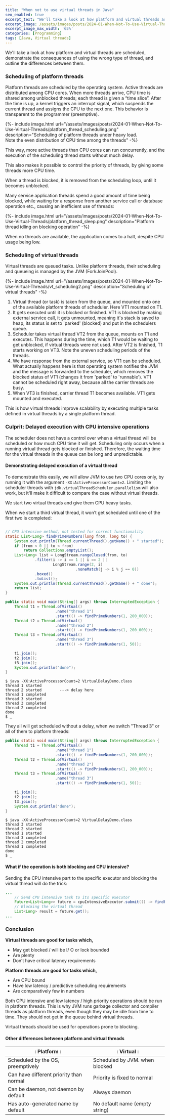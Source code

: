 ```yaml
---
title: "When not to use virtual threads in Java"
seo_enabled: true
excerpt_text: "We'll take a look at how platform and virtual threads are scheduled, demonstrate the consequences of using the wrong type of thread, and outline"
excerpt_image: /assets/images/posts/2024-01-When-Not-To-Use-Virtual-Threads/vt_vs_pt_meme-edit-s.webp
excerpt_image_max_width: '65%'
categories: [Programming]
tags: [Java, Virtual threads]
---
```


We'll take a look at how platform and virtual threads are scheduled, demonstrate the consequences of using the wrong type of thread, and outline the differences between them.

  
### Scheduling of platform threads


Platform threads are scheduled by the operating system. Active threads are distributed among CPU cores. When more threads arrive, CPU time is shared among unblocked threads; each thread is given a “time slice”. After the time is up, a kernel triggers an interrupt signal, which suspends the current thread and assigns the CPU to the next one. This behavior is transparent to the programmer (preemptive).

{%- include image.html url="/assets/images/posts/2024-01-When-Not-To-Use-Virtual-Threads/platform_thread_scheduling.png" description="Scheduling of platform threads under heavy load.<br>Note the even distribution of CPU time among the threads" -%}

This way, more active threads than CPU cores can run concurrently, and the execution of the scheduling thread starts without much delay.

This also makes it possible to control the priority of threads, by giving some threads more CPU time.

When a thread is blocked, it is removed from the scheduling loop, until it becomes unblocked.

Many service application threads spend a good amount of time being blocked, while waiting for a response from another service call or database operation etc., causing an inefficient use of threads:

{%- include image.html url="/assets/images/posts/2024-01-When-Not-To-Use-Virtual-Threads/platform_thread_sleep.png" description="Platform thread idling on blocking operation" -%}

When no threads are available, the application comes to a halt, despite CPU usage being low.    


### Scheduling of virtual threads

Virtual threads are queued tasks. Unlike platform threads, their scheduling and queueing is managed by the JVM (ForkJoinPool).

{%- include image.html url="/assets/images/posts/2024-01-When-Not-To-Use-Virtual-Threads/vt_scheduling2.png" description="Scheduling of virtual threads" -%}

1. Virtual thread (or task) is taken from the queue, and mounted onto one of the available platform threads of scheduler. Here VT1 mounted on T1.
2. It gets executed until it is blocked or finished. VT1 is blocked by making external service call, it gets unmounted, meaning it's stack is saved to heap, its status is set to 'parked' (blocked) and put in the schedulers queue.
3. Scheduler takes virtual thread VT2 from the queue, mounts on T1 and executes. This happens during the time, which T1 would be waiting to get unblocked, if virtual threads were not used. After VT2 is finished, T1 starts working on VT3. Note the uneven scheduling periods of the threads. 
4. We have response from the external service, so VT1 can be scheduled. What actually happens here is that operating system notifies the JVM and the message is forwarded to the scheduler, which removes the blocked status of VT1 (changes it from 'parked' to 'runnable'). VT1 cannot be scheduled right away, because all the carrier threads are busy.
5. When VT3 is finished, carrier thread T1 becomes available. VT1 gets mounted and executed. 

This is how virtual threads improve scalability by executing multiple tasks defined in virtual threads by a single platform thread.


### Culprit: Delayed execution with CPU intensive operations

The scheduler does not have a control over when a virtual thread will be scheduled or how much CPU time it will get. Scheduling only occurs when a running virtual thread gets blocked or finished. Therefore, the waiting time for the virtual threads in the queue can be long and unpredictable.


#### Demonstrating delayed execution of a virtual thread

To demonstrate this easily, we will allow JVM to use two CPU cores only, by running it with the argument `-XX:ActiveProcessorCount=2`. Limiting the scheduler threads with `jdk.virtualThreadScheduler.parallelism` will also work, but it'll make it difficult to compare the case without virtual threads.

We start two virtual threads and give them CPU heavy tasks. 

When we start a third virtual thread, it won’t get scheduled until one of the first two is completed:

```java

// CPU intensive method, not tested for correct functionality
static List<Long> findPrimeNumbers(long from, long to) {
    System.out.println(Thread.currentThread().getName() + " started");
    if (from < 0 || to < from)
        return Collections.emptyList();
    List<Long> list = LongStream.rangeClosed(from, to)
             .filter(i -> i == 1 || i == 2 ||
                     LongStream.range(2, i)
                               .noneMatch(j -> i % j == 0))
             .boxed()
             .toList();
    System.out.println(Thread.currentThread().getName() + " done");
    return list;
}

public static void main(String[] args) throws InterruptedException {
    Thread t1 = Thread.ofVirtual()
                      .name("thread 1")
                      .start(() -> findPrimeNumbers(1, 200_000));
    Thread t2 = Thread.ofVirtual()
                      .name("thread 2")
                      .start(() -> findPrimeNumbers(1, 200_000));
    Thread t3 = Thread.ofVirtual()
                      .name("thread 3")
                      .start(() -> findPrimeNumbers(1, 50));

    t1.join();
    t2.join();
    t3.join();
    System.out.println("done");
}

```

```console
$ java -XX:ActiveProcessorCount=2 VirtualDelayDemo.class
thread 1 started
thread 2 started        ---> delay here
thread 1 completed
thread 3 started
thread 3 completed
thread 2 completed
done
$ _
```

They all will get scheduled without a delay, when we switch "Thread 3" or all of them to platform threads:
```java
public static void main(String[] args) throws InterruptedException {
    Thread t1 = Thread.ofVirtual()
                      .name("thread 1")
                      .start(() -> findPrimeNumbers(1, 200_000));
    Thread t2 = Thread.ofVirtual()
                      .name("thread 2")
                      .start(() -> findPrimeNumbers(1, 200_000));
    Thread t3 = Thread.ofVirtual()
                      .name("thread 3")
                      .start(() -> findPrimeNumbers(1, 50));

    t1.join();
    t2.join();
    t3.join();
    System.out.println("done");
}
```

```console
$ java -XX:ActiveProcessorCount=2 VirtualDelayDemo.class
thread 3 started
thread 2 started
thread 1 started
thread 3 completed
thread 2 completed
thread 1 completed
done
$ _
```

#### What if the operation is both blocking and CPU intensive?

Sending the CPU intensive part to the specific executor and blocking the virtual thread will do the trick:
```java
...
    // Send CPU intensive task to its specific executor
    Future<List<Long>> future = cpuIntensiveExecutor.submit(() -> findPrimeNumbers(1, 1000));
    // Blocking the virtual thread
    List<Long> result = future.get();
...
```

### Conclusion

**Virtual threads are good for tasks which,**
 - May get blocked / will be I/ O or lock bounded
 - Are plenty
 - Don’t have critical latency requirements

**Platform threads are good for tasks which,**
 - Are CPU bound
 - Have low latency / predictive scheduling requirements
 - Are comparatively few in numbers


Both CPU intensive and low latency / high priority operations should be run in platform threads. This is why JVM runs garbage collector and compiler threads as platform threads, even though they may be idle from time to time. They should not get in the queue behind virtual threads.

Virtual threads should be used for operations prone to blocking.

#### Other differences between platform and virtual threads
<div class="center-table table800 bordered-table"></div>

| : **Platform**                         : | : **Virtual**                                                        : |
|------------------------------------------|------------------------------------------------------------------------|
| Scheduled by the OS, preemptively        | Scheduled by JVM. when blocked                                         |
| Can have different priority than normal  | Priority is fixed to normal                                            |
| Can be daemon, not daemon by default     | Always daemon                                                          |
| Has auto-generated name by default       | No default name (empty string)                                         |

